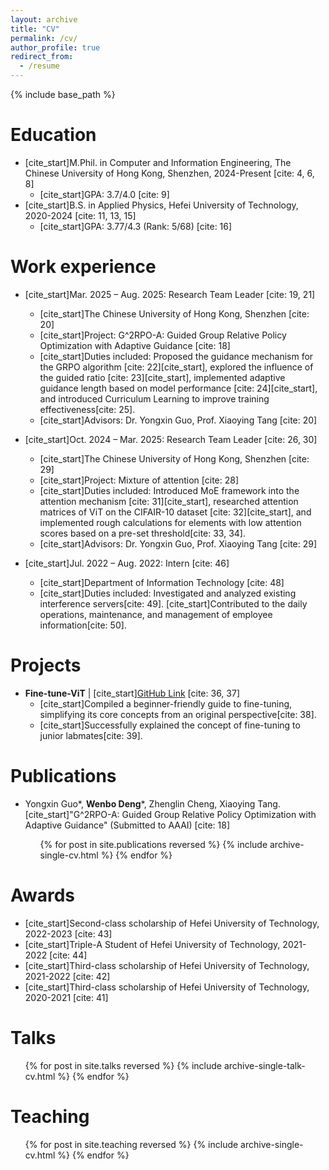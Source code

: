 ```yaml
---
layout: archive
title: "CV"
permalink: /cv/
author_profile: true
redirect_from:
  - /resume
---
```


{% include base_path %}

Education
======
* [cite_start]M.Phil. in Computer and Information Engineering, The Chinese University of Hong Kong, Shenzhen, 2024-Present [cite: 4, 6, 8]
    * [cite_start]GPA: 3.7/4.0 [cite: 9]
* [cite_start]B.S. in Applied Physics, Hefei University of Technology, 2020-2024 [cite: 11, 13, 15]
    * [cite_start]GPA: 3.77/4.3 (Rank: 5/68) [cite: 16]

Work experience
======
* [cite_start]Mar. 2025 – Aug. 2025: Research Team Leader [cite: 19, 21]
    * [cite_start]The Chinese University of Hong Kong, Shenzhen [cite: 20]
    * [cite_start]Project: G^2RPO-A: Guided Group Relative Policy Optimization with Adaptive Guidance [cite: 18]
    * [cite_start]Duties included: Proposed the guidance mechanism for the GRPO algorithm [cite: 22][cite_start], explored the influence of the guided ratio [cite: 23][cite_start], implemented adaptive guidance length based on model performance [cite: 24][cite_start], and introduced Curriculum Learning to improve training effectiveness[cite: 25].
    * [cite_start]Advisors: Dr. Yongxin Guo, Prof. Xiaoying Tang [cite: 20]

* [cite_start]Oct. 2024 – Mar. 2025: Research Team Leader [cite: 26, 30]
    * [cite_start]The Chinese University of Hong Kong, Shenzhen [cite: 29]
    * [cite_start]Project: Mixture of attention [cite: 28]
    * [cite_start]Duties included: Introduced MoE framework into the attention mechanism [cite: 31][cite_start], researched attention matrices of ViT on the CIFAIR-10 dataset [cite: 32][cite_start], and implemented rough calculations for elements with low attention scores based on a pre-set threshold[cite: 33, 34].
    * [cite_start]Advisors: Dr. Yongxin Guo, Prof. Xiaoying Tang [cite: 29]

* [cite_start]Jul. 2022 – Aug. 2022: Intern [cite: 46]
    * [cite_start]Department of Information Technology [cite: 48]
    * [cite_start]Duties included: Investigated and analyzed existing interference servers[cite: 49]. [cite_start]Contributed to the daily operations, maintenance, and management of employee information[cite: 50].

Projects
======
* **Fine-tune-ViT** | [cite_start][GitHub Link](https://github.com/Blanca-s/Fine-tune-ViT) [cite: 36, 37]
    * [cite_start]Compiled a beginner-friendly guide to fine-tuning, simplifying its core concepts from an original perspective[cite: 38].
    * [cite_start]Successfully explained the concept of fine-tuning to junior labmates[cite: 39].

Publications
======
* Yongxin Guo\*, **Wenbo Deng**\*, Zhenglin Cheng, Xiaoying Tang. [cite_start]"G^2RPO-A: Guided Group Relative Policy Optimization with Adaptive Guidance" (Submitted to AAAI) [cite: 18]

  <ul>{% for post in site.publications reversed %}
    {% include archive-single-cv.html %}
  {% endfor %}</ul>

Awards
======
* [cite_start]Second-class scholarship of Hefei University of Technology, 2022-2023 [cite: 43]
* [cite_start]Triple-A Student of Hefei University of Technology, 2021-2022 [cite: 44]
* [cite_start]Third-class scholarship of Hefei University of Technology, 2021-2022 [cite: 42]
* [cite_start]Third-class scholarship of Hefei University of Technology, 2020-2021 [cite: 41]

Talks
======
  <ul>{% for post in site.talks reversed %}
    {% include archive-single-talk-cv.html %}
  {% endfor %}</ul>

Teaching
======
  <ul>{% for post in site.teaching reversed %}
    {% include archive-single-cv.html %}
  {% endfor %}</ul>